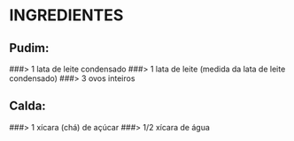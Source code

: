 # INGREDIENTES
## Pudim:
###> 1 lata de leite condensado
###> 1 lata de leite (medida da lata de leite condensado)
###> 3 ovos inteiros
## Calda:
###> 1 xícara (chá) de açúcar
###> 1/2 xícara de água
